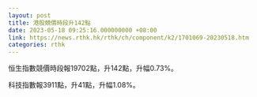```yaml
---
layout: post
title: 港股競價時段升142點
date: 2023-05-18 09:25:16.000000000 +08:00
link: https://news.rthk.hk/rthk/ch/component/k2/1701069-20230518.htm
categories: rthk
---
```


恒生指數競價時段報19702點，升142點，升幅0.73%。

科技指數報3911點，升41點，升幅1.08%。
